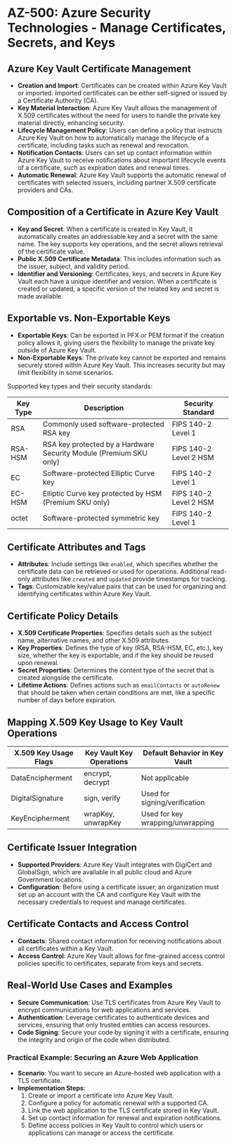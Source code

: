 # AZ-500: Azure Security Technologies - Manage Certificates, Secrets, and Keys

## Azure Key Vault Certificate Management

- **Creation and Import**: Certificates can be created within Azure Key Vault or imported. Imported certificates can be either self-signed or issued by a Certificate Authority (CA).
- **Key Material Interaction**: Azure Key Vault allows the management of X.509 certificates without the need for users to handle the private key material directly, enhancing security.
- **Lifecycle Management Policy**: Users can define a policy that instructs Azure Key Vault on how to automatically manage the lifecycle of a certificate, including tasks such as renewal and revocation.
- **Notification Contacts**: Users can set up contact information within Azure Key Vault to receive notifications about important lifecycle events of a certificate, such as expiration dates and renewal times.
- **Automatic Renewal**: Azure Key Vault supports the automatic renewal of certificates with selected issuers, including partner X.509 certificate providers and CAs.

## Composition of a Certificate in Azure Key Vault

- **Key and Secret**: When a certificate is created in Key Vault, it automatically creates an addressable key and a secret with the same name. The key supports key operations, and the secret allows retrieval of the certificate value.
- **Public X.509 Certificate Metadata**: This includes information such as the issuer, subject, and validity period.
- **Identifier and Versioning**: Certificates, keys, and secrets in Azure Key Vault each have a unique identifier and version. When a certificate is created or updated, a specific version of the related key and secret is made available.

## Exportable vs. Non-Exportable Keys

- **Exportable Keys**: Can be exported in PFX or PEM format if the creation policy allows it, giving users the flexibility to manage the private key outside of Azure Key Vault.
- **Non-Exportable Keys**: The private key cannot be exported and remains securely stored within Azure Key Vault. This increases security but may limit flexibility in some scenarios.

Supported key types and their security standards:

| Key Type    | Description                           | Security Standard          |
|-------------|---------------------------------------|----------------------------|
| RSA         | Commonly used software-protected RSA key | FIPS 140-2 Level 1         |
| RSA-HSM     | RSA key protected by a Hardware Security Module (Premium SKU only) | FIPS 140-2 Level 2 HSM     |
| EC          | Software-protected Elliptic Curve key | FIPS 140-2 Level 1         |
| EC-HSM      | Elliptic Curve key protected by HSM (Premium SKU only) | FIPS 140-2 Level 2 HSM     |
| octet       | Software-protected symmetric key      | FIPS 140-2 Level 1         |

## Certificate Attributes and Tags

- **Attributes**: Include settings like `enabled`, which specifies whether the certificate data can be retrieved or used for operations. Additional read-only attributes like `created` and `updated` provide timestamps for tracking.
- **Tags**: Customizable key/value pairs that can be used for organizing and identifying certificates within Azure Key Vault.

## Certificate Policy Details

- **X.509 Certificate Properties**: Specifies details such as the subject name, alternative names, and other X.509 attributes.
- **Key Properties**: Defines the type of key (RSA, RSA-HSM, EC, etc.), key size, whether the key is exportable, and if the key should be reused upon renewal.
- **Secret Properties**: Determines the content type of the secret that is created alongside the certificate.
- **Lifetime Actions**: Defines actions such as `emailContacts` or `autoRenew` that should be taken when certain conditions are met, like a specific number of days before expiration.

## Mapping X.509 Key Usage to Key Vault Operations

| X.509 Key Usage Flags | Key Vault Key Operations | Default Behavior in Key Vault |
|-----------------------|--------------------------|-------------------------------|
| DataEncipherment      | encrypt, decrypt         | Not applicable                |
| DigitalSignature      | sign, verify             | Used for signing/verification |
| KeyEncipherment       | wrapKey, unwrapKey       | Used for key wrapping/unwrapping |

## Certificate Issuer Integration

- **Supported Providers**: Azure Key Vault integrates with DigiCert and GlobalSign, which are available in all public cloud and Azure Government locations.
- **Configuration**: Before using a certificate issuer, an organization must set up an account with the CA and configure Key Vault with the necessary credentials to request and manage certificates.

## Certificate Contacts and Access Control

- **Contacts**: Shared contact information for receiving notifications about all certificates within a Key Vault.
- **Access Control**: Azure Key Vault allows for fine-grained access control policies specific to certificates, separate from keys and secrets.

## Real-World Use Cases and Examples

- **Secure Communication**: Use TLS certificates from Azure Key Vault to encrypt communications for web applications and services.
- **Authentication**: Leverage certificates to authenticate devices and services, ensuring that only trusted entities can access resources.
- **Code Signing**: Secure your code by signing it with a certificate, ensuring the integrity and origin of the code when distributed.

### Practical Example: Securing an Azure Web Application

- **Scenario**: You want to secure an Azure-hosted web application with a TLS certificate.
- **Implementation Steps**:
  1. Create or import a certificate into Azure Key Vault.
  2. Configure a policy for automatic renewal with a supported CA.
  3. Link the web application to the TLS certificate stored in Key  Vault.
  4. Set up contact information for renewal and expiration notifications.
  5. Define access policies in Key Vault to control which users or applications can manage or access the certificate.